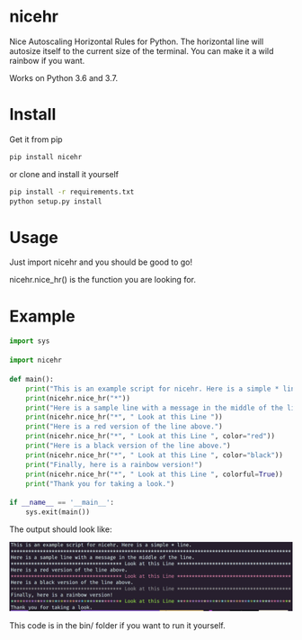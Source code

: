 # nicehr
Nice Autoscaling Horizontal Rules for Python. The horizontal line will autosize itself to the current size of the terminal. You can make it a wild rainbow if you want.

Works on Python 3.6 and 3.7.

# Install
Get it from pip

```bash
pip install nicehr
```

or clone and install it yourself

```bash
pip install -r requirements.txt
python setup.py install
```

# Usage
Just import nicehr and you should be good to go!

nicehr.nice_hr() is the function you are looking for.

# Example
```python
import sys

import nicehr

def main():
    print("This is an example script for nicehr. Here is a simple * line.")
    print(nicehr.nice_hr("*"))
    print("Here is a sample line with a message in the middle of the line.")
    print(nicehr.nice_hr("*", " Look at this Line "))
    print("Here is a red version of the line above.")
    print(nicehr.nice_hr("*", " Look at this Line ", color="red"))
    print("Here is a black version of the line above.")
    print(nicehr.nice_hr("*", " Look at this Line ", color="black"))
    print("Finally, here is a rainbow version!")
    print(nicehr.nice_hr("*", " Look at this Line ", colorful=True))
    print("Thank you for taking a look.")

if __name__ == '__main__':
    sys.exit(main())
```

The output should look like:

![example output](https://github.com/dagonis/nicehr/blob/master/static/nicehr.png "Nice HR Output")

This code is in the bin/ folder if you want to run it yourself.